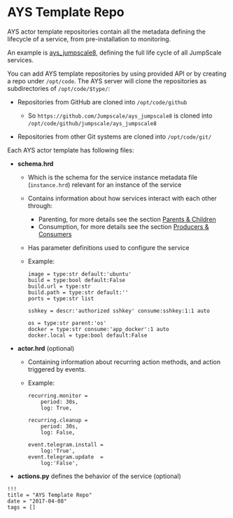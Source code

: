# AYS Template Repo

AYS actor template repositories contain all the metadata defining the lifecycle of a service, from pre-installation to monitoring.

An example is [ays_jumpscale8](https://github.com/Jumpscale/ays_jumpscale8), defining the full life cycle of all JumpScale services.

You can add AYS template repositories by using provided API or by creating a repo under `/opt/code`.
The AYS server will clone the repositories as subdirectories of `/opt/code/$type/`:

- Repositories from GitHub are cloned into `/opt/code/github`

  - So `https://github.com/Jumpscale/ays_jumpscale8` is cloned into `/opt/code/github/jumpscale/ays_jumpscale8`

- Repositories from other Git systems are cloned into `/opt/code/git/`

Each AYS actor template has following files:

- **schema.hrd**

  - Which is the schema for the service instance metadata file (`instance.hrd`) relevant for an instance of the service
  - Contains information about how services interact with each other through:

    - Parenting, for more details see the section [Parents & Children](Definitions/Parents-Children.md)
    - Consumption, for more details see the section [Producers & Consumers](Definitions/Producers-Consumers.md)

  - Has parameter definitions used to configure the service

  - Example:

    ```
    image = type:str default:'ubuntu'
    build = type:bool default:False
    build.url = type:str
    build.path = type:str default:''
    ports = type:str list

    sshkey = descr:'authorized sshkey' consume:sshkey:1:1 auto

    os = type:str parent:'os'
    docker = type:str consume:'app_docker':1 auto
    docker.local = type:bool default:False
    ```

- **actor.hrd** (optional)

  - Containing information about recurring action methods, and action triggered by events.

  - Example:
    ```
    recurring.monitor =
        period: 30s,
        log: True,

    recurring.cleanup =
        period: 30s,
        log: False,

    event.telegram.install =
        log:'True',
    event.telegram.update  =
        log:'False',
      ```

- **actions.py** defines the behavior of the service (optional)

```
!!!
title = "AYS Template Repo"
date = "2017-04-08"
tags = []
```
